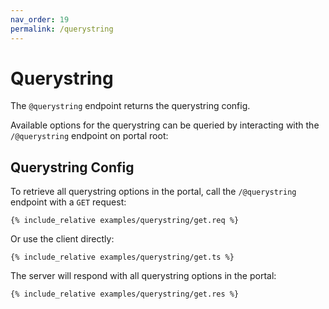```yaml
---
nav_order: 19
permalink: /querystring
---
```


# Querystring

The `@querystring` endpoint returns the querystring config.

Available options for the querystring can be queried by interacting with the `/@querystring` endpoint on portal root:

## Querystring Config

To retrieve all querystring options in the portal, call the `/@querystring` endpoint with a `GET` request:

```
{% include_relative examples/querystring/get.req %}
```

Or use the client directly:

```
{% include_relative examples/querystring/get.ts %}
```

The server will respond with all querystring options in the portal:

```
{% include_relative examples/querystring/get.res %}
```
